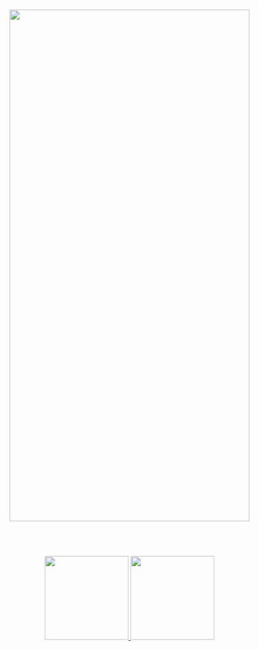 <br>
<div>
<div>
<p align="center">
<img src="https://user-images.githubusercontent.com/51417052/144872680-6df23dc3-682d-4c0a-9d72-c4b02652a368.jpg" width="430" height="916">
</p>
</div>
<div>
<br><br>
<p align="center">
<a href="https://kotlinlang.org/"> 
<img src="https://user-images.githubusercontent.com/51417052/130802494-8c77e65a-601b-4e0b-9c7f-9f16813bc560.png" width="150" height="150"> </a>
<a href="https://developer.android.com/jetpack/compose"> 
<img src="https://user-images.githubusercontent.com/51417052/130803169-5913f0d0-d42d-4446-ab9d-cbe25e8e690f.png" width="150" height="150"> </a>
</div>
